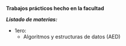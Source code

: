 ﻿**Trabajos prácticos hecho en la facultad**

***Listado de materias:***

- 1ero:
  - Algoritmos y estructuras de datos (AED)

